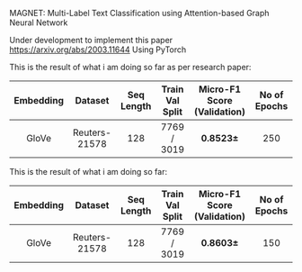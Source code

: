 MAGNET: Multi-Label Text Classification using Attention-based Graph Neural Network

Under development to implement this paper https://arxiv.org/abs/2003.11644
Using PyTorch

This is the result of what i am doing so far as per research paper:

| Embedding | Dataset| Seq Length| Train Val Split | Micro-F1 Score (Validation) | No of Epochs 
|:---:|:---:|:---:|:---:|:---:|:---:|
| GloVe | Reuters-21578 | 128 | 7769 / 3019 | **0.8523±** | 250

This is the result of what i am doing so far:

| Embedding | Dataset| Seq Length| Train Val Split | Micro-F1 Score (Validation) | No of Epochs
|:---:|:---:|:---:|:---:|:---:|:--:|
| GloVe | Reuters-21578 | 128 | 7769 / 3019 | **0.8603±** | 150


